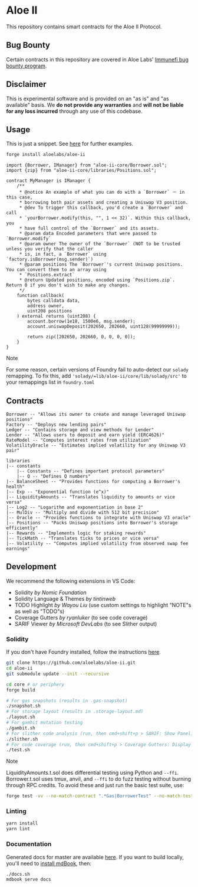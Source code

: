 # Aloe II

This repository contains smart contracts for the Aloe II Protocol.

## Bug Bounty

Certain contracts in this repository are covered in Aloe Labs'
[Immunefi bug bounty program](https://immunefi.com/bounty/aloeprotocol/).

## Disclaimer

This is experimental software and is provided on an "as is" and "as available" basis. We **do not provide any
warranties** and **will not be liable for any loss incurred** through any use of this codebase.

## Usage

This is just a snippet. See [here](https://github.com/aloelabs/aloe-ii-examples) for further examples.

```bash
forge install aloelabs/aloe-ii
```

```solidity
import {Borrower, IManager} from "aloe-ii-core/Borrower.sol";
import {zip} from "aloe-ii-core/libraries/Positions.sol";

contract MyManager is IManager {
    /**
     * @notice An example of what you can do with a `Borrower` － in this case,
     * borrowing both pair assets and creating a Uniswap V3 position.
     * @dev To trigger this callback, you'd create a `Borrower` and call
     * `yourBorrower.modify(this, "", 1 << 32)`. Within this callback, you
     * have full control of the `Borrower` and its assets.
     * @param data Encoded parameters that were passed to `Borrower.modify`
     * @param owner The owner of the `Borrower` (NOT to be trusted unless you verify that the caller
     * is, in fact, a `Borrower` using `factory.isBorrower(msg.sender)`)
     * @param positions The `Borrower`'s current Uniswap positions. You can convert them to an array using
     * `Positions.extract`
     * @return Updated positions, encoded using `Positions.zip`. Return 0 if you don't wish to make any changes.
     */
    function callback(
        bytes calldata data,
        address owner,
        uint208 positions
    ) external returns (uint208) {
        account.borrow(1e18, 1500e6, msg.sender);
        account.uniswapDeposit(202650, 202660, uint128(99999999));

        return zip([202650, 202660, 0, 0, 0, 0]);
    }
}
```

> [!NOTE]
> For some reason, certain versions of Foundry fail to auto-detect our `solady`
> remapping. To fix this, add `'solady/=lib/aloe-ii/core/lib/solady/src'` to your
> remappings list in `foundry.toml`

## Contracts

```
Borrower -- "Allows its owner to create and manage leveraged Uniswap positions"
Factory -- "Deploys new lending pairs"
Ledger -- "Contains storage and view methods for Lender"
Lender -- "Allows users to deposit and earn yield (ERC4626)"
RateModel -- "Computes interest rates from utilization"
VolatilityOracle -- "Estimates implied volatility for any Uniswap V3 pair"

libraries
|-- constants
    |-- Constants -- "Defines important protocol parameters"
    |-- Q -- "Defines Q numbers"
|-- BalanceSheet -- "Provides functions for computing a Borrower's health"
|-- Exp -- "Exponential function (e^x)"
|-- LiquidityAmounts -- "Translates liquidity to amounts or vice versa"
|-- Log2 -- "Logarithm and exponentiation in base 2"
|-- MulDiv -- "Multiply and divide with 512 bit precision"
|-- Oracle -- "Provides functions to integrate with Uniswap V3 oracle"
|-- Positions -- "Packs Uniswap positions into Borrower's storage efficiently"
|-- Rewards -- "Implements logic for staking rewards"
|-- TickMath -- "Translates ticks to prices or vice versa"
|-- Volatility -- "Computes implied volatility from observed swap fee earnings"
```

## Development

We recommend the following extensions in VS Code:

- Solidity _by Nomic Foundation_
- Solidity Language & Themes _by tintinweb_
- TODO Highlight _by Wayou Liu_ (use custom settings to highlight "NOTE"s as well as "TODO"s)
- Coverage Gutters _by ryanluker_ (to see code coverage)
- SARIF Viewer _by Microsoft DevLabs_ (to see Slither output)

### Solidity

If you don't have Foundry installed, follow the instructions [here](https://book.getfoundry.sh/getting-started/installation).

```bash
git clone https://github.com/aloelabs/aloe-ii.git
cd aloe-ii
git submodule update --init --recursive

cd core # or periphery
forge build

# For gas snapshots (results in .gas-snapshot)
./snapshot.sh
# For storage layout (results in .storage-layout.md)
./layout.sh
# For gambit mutation testing
./gambit.sh
# For slither code analysis (run, then cmd+shift+p > SARIF: Show Panel)
./slither.sh
# For code coverage (run, then cmd+shift+p > Coverage Gutters: Display Coverage)
./test.sh
```

> [!NOTE]
> LiquidityAmounts.t.sol does differential testing using Python and `--ffi`. Borrower.t.sol uses tmux, anvil,
> and `--ffi` to do fuzz testing without burning through RPC credits. To avoid these and just run the basic
> test suite, use:
> ```bash
> forge test -vv --no-match-contract ".*Gas|BorrowerTest" --no-match-test "historical|Ffi"
> ```

### Linting

```bash
yarn install
yarn lint
```

### Documentation

Generated docs for master are available [here](https://aloelabs.github.io/aloe-ii/). If you want to build locally, you'll
need to [install mdBook](https://rust-lang.github.io/mdBook/guide/installation.html), then:

```bash
./docs.sh
mdbook serve docs
```
